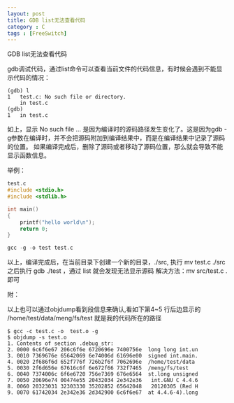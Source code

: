 ```yaml
---
layout: post
title: GDB list无法查看代码
category : C
tags : [FreeSwitch]
---
```

GDB list无法查看代码

gdb调试代码，通过list命令可以查看当前文件的代码信息，有时候会遇到不能显示代码的情况：
```commandline
(gdb) l
1	test.c: No such file or directory.
	in test.c
(gdb)
1	in test.c
```

如上，显示 No such file ... 是因为编译时的源码路径发生变化了。这是因为gdb -g参数在编译时，并不会把源码附加到编译结果中，而是在编译结果中记录了源码的位置。
如果编译完成后，删除了源码或者移动了源码位置，那么就会导致不能显示函数信息。

举例：
```c
test.c
#include <stdio.h>
#include <stdlib.h>

int main()
{
	printf("hello world\n");
	return 0;
}

gcc -g -o test test.c
```
以上，编译完成后，在当前目录下创建一个新的目录，./src, 执行 mv test.c ./src 之后执行 gdb ./test ，通过 list 就会发现无法显示源码
解决方法：mv src/test.c . 即可

附：

以上也可以通过objdump看到段信息来确认,看如下第4~5 行后边显示的 /home/test/data/meng/fs/test 就是我的代码所在的路径
```commandline
$ gcc -c test.c -o  test.o -g
$ objdump -s test.o
1. Contents of section .debug_str:
2. 0000 6c6f6e67 206c6f6e 6720696e 7400756e  long long int.un
3. 0010 7369676e 65642069 6e74006d 61696e00  signed int.main.
4. 0020 2f686f6d 652f776f 726b2f6f 7062696e  /home/test/data
5. 0030 2f6d656e 67616c6f 6e672f66 732f7465  /meng/fs/test
6. 0040 7374006c 6f6e6720 756e7369 676e6564  st.long unsigned
7. 0050 20696e74 00474e55 20432034 2e342e36   int.GNU C 4.4.6
8. 0060 20323031 32303330 35202852 65642048   20120305 (Red H
9. 0070 61742034 2e342e36 2d342900 6c6f6e67  at 4.4.6-4).long
```